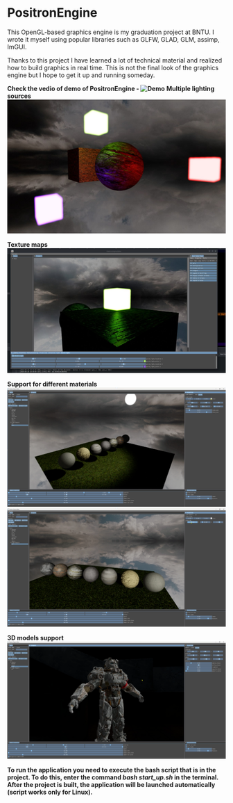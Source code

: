 # PositronEngine
This OpenGL-based graphics engine is my graduation project at BNTU. I wrote it myself using popular libraries such as GLFW, GLAD, GLM, assimp, ImGUI. 

Thanks to this project I have learned a lot of technical material and realized how to build graphics in real time. This is not the final look of the graphics engine but I hope to get it up and running someday.

**Check the vedio of demo of PositronEngine  -  ![Demo](https://drive.google.com/file/d/1jzVT-mu3ZE1ikXKLOIxIaN21QMYQYUsO/view?usp=drive_link)**
**Multiple lighting sources**
![Multiple lighting sources](./Images/image1.jpg)

**Texture maps**
![Normal maps](./Images/image2.jpg)

**Support for different materials**
![Support for different materials](./Images/image3.png)
![](./Images/image4.png)

**3D models support**
![3D models support](./Images/image5.png)

**To run the application you need to execute the bash script that is in the project. To do this, enter the command *bash start_up.sh* in the terminal. After the project is built, the application will be launched automatically (script works only for Linux).**

